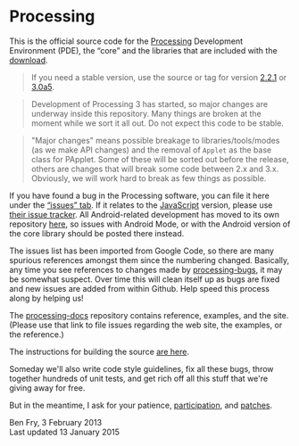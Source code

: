 Processing
==========

This is the official source code for the [Processing](http://processing.org) Development Environment (PDE), 
the “core” and the libraries that are included with the [download](http://processing.org/download). 

> If you need a stable version, use the source or tag for version [2.2.1](https://github.com/processing/processing/releases/tag/processing-0227-2.2.1) or [3.0a5](https://github.com/processing/processing/releases/tag/processing-0232-3.0a5).

> Development of Processing 3 has started, so major changes are underway inside this repository. Many things are broken at the moment while we sort it all out. Do not expect this code to be stable. 

> "Major changes" means possible breakage to libraries/tools/modes (as we make API changes) and the removal of `Applet` as the base class for PApplet. Some of these will be sorted out before the release, others are changes that will break some code between 2.x and 3.x. Obviously, we will work hard to break as few things as possible.

If you have found a bug in the Processing software, you can file it here under the [“issues” tab](https://github.com/processing/processing/issues). 
If it relates to the [JavaScript](http://processingjs.org) version, please use [their issue tracker](https://github.com/processing-js/processing-js/issues).
All Android-related development has moved to its own repository [here](https://github.com/processing/processing-android), 
so issues with Android Mode, or with the Android version of the core library should be posted there instead.

The issues list has been imported from Google Code, so there are many spurious references 
amongst them since the numbering changed. Basically, any time you see references to 
changes made by [processing-bugs](https://github.com/processing-bugs), it may be somewhat suspect.
Over time this will clean itself up as bugs are fixed and new issues are added from within Github.
Help speed this process along by helping us!

The [processing-docs](https://github.com/processing/processing-docs/) repository contains reference, examples, and the site. 
(Please use that link to file issues regarding the web site, the examples, or the reference.)

The instructions for building the source [are here](https://github.com/processing/processing/wiki/Build-Instructions).

Someday we'll also write code style guidelines, fix all these bugs, 
throw together hundreds of unit tests, 
and get rich off all this stuff that we're giving away for free.

But in the meantime, I ask for your patience, 
[participation](https://github.com/processing/processing/wiki/Project-List), 
and [patches](https://github.com/processing/processing/pulls).

Ben Fry, 3 February 2013  
Last updated 13 January 2015
